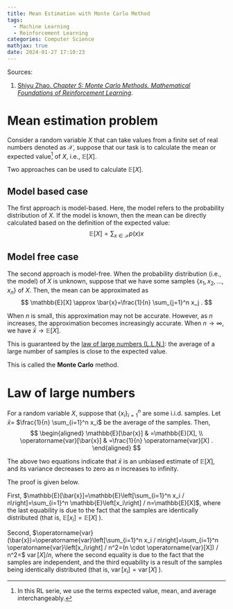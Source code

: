 ```yaml
---
title: Mean Estimation with Monte Carlo Method
tags:
  - Machine Learning
  - Reinforcement Learning
categories: Computer Science
mathjax: true
date: 2024-01-27 17:10:23
---
```



Sources:

1. [Shiyu Zhao. *Chapter 5: Monte Carlo Methods. Mathematical Foundations of Reinforcement Learning*](https://github.com/MathFoundationRL/Book-Mathmatical-Foundation-of-Reinforcement-Learning).

<!--more-->

# Mean estimation problem

Consider a random variable $X$ that can take values from a finite set of real numbers denoted as $\mathcal{X}$, suppose that our task is to calculate the mean or expected value[^1] of $X$, i.e., $\mathbb{E}[X]$.

Two approaches can be used to calculate $\mathbb{E}[X]$.

## Model based case

The first approach is model-based. Here, the model refers to the probability distribution of $X$. If the model is known, then the mean can be directly calculated based on the definition of the expected value:
$$
\mathbb{E}[X]=\sum_{x \in \mathcal{X}} p(x) x
$$

## Model free case

The second approach is model-free. When the probability distribution (i.e., the model) of $X$ is unknown, suppose that we have some samples $\left\{x_1, x_2, \ldots, x_n\right\}$ of $X$. Then, the mean can be approximated as
$$
\mathbb{E}[X] \approx \bar{x}=\frac{1}{n} \sum_{j=1}^n x_j .
$$

When $n$ is small, this approximation may not be accurate. However, as $n$ increases, the approximation becomes increasingly accurate. When $n \rightarrow \infty$, we have $\bar{x} \rightarrow \mathbb{E}[X]$.

This is guaranteed by the [law of large numbers (L.L.N.)](): the average of a large number of samples is close to the expected value.

This is called the **Monte Carlo** method.

# Law of large numbers
For a random variable $X$, suppose that $\left\{x_i\right\}_{i=1}^n$ are some i.i.d. samples. Let $\bar{x}=$ $\frac{1}{n} \sum_{i=1}^n x_i$ be the average of the samples. Then,
$$
\begin{aligned}
\mathbb{E}[\bar{x}] & =\mathbb{E}[X], \\
\operatorname{var}[\bar{x}] & =\frac{1}{n} \operatorname{var}[X] .
\end{aligned}
$$

The above two equations indicate that $\bar{x}$ is an unbiased estimate of $\mathbb{E}[X]$, and its variance decreases to zero as $n$ increases to infinity.

The proof is given below.

First, $\mathbb{E}[\bar{x}]=\mathbb{E}\left[\sum_{i=1}^n x_i / n\right]=\sum_{i=1}^n \mathbb{E}\left[x_i\right] / n=\mathbb{E}[X]$, where the last equability is due to the fact that the samples are identically distributed (that is, $\mathbb{E}\left[x_i\right]=\mathbb{E}[X]$ ).

Second, $\operatorname{var}(\bar{x})=\operatorname{var}\left[\sum_{i=1}^n x_i / n\right]=\sum_{i=1}^n \operatorname{var}\left[x_i\right] / n^2=(n \cdot \operatorname{var}[X]) / n^2=$ $\operatorname{var}[X] / n$, where the second equality is due to the fact that the samples are independent, and the third equability is a result of the samples being identically distributed (that is, $\operatorname{var}\left[x_i\right]=\operatorname{var}[X]$ ).

[^1]: In this RL serie, we use the terms expected value, mean, and average interchangeably.
